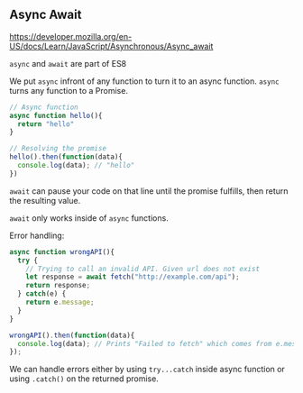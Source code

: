 ## Async Await

https://developer.mozilla.org/en-US/docs/Learn/JavaScript/Asynchronous/Async_await

`async` and `await` are part of ES8

We put `async` infront of any function to turn it to an async function. `async` turns any function to a Promise.

```javascript
// Async function
async function hello(){
  return "hello"
}

// Resolving the promise
hello().then(function(data){
  console.log(data); // "hello"
})
```

`await` can pause your code on that line until the promise fulfills, then return the resulting value.

`await` only works inside of `async` functions.

Error handling:

```javascript
async function wrongAPI(){
  try {
    // Trying to call an invalid API. Given url does not exist
    let response = await fetch("http://example.com/api");
    return response;
  } catch(e) {
    return e.message;
  }
}

wrongAPI().then(function(data){
  console.log(data); // Prints "Failed to fetch" which comes from e.message
});
```

We can handle errors either by using `try...catch` inside async function or using `.catch()` on the returned promise.
